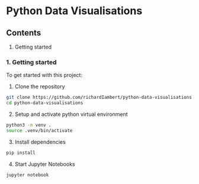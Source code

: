 # Python Data Visualisations

## Contents
1. Getting started

### 1. Getting started

To get started with this project:

1. Clone the repository

```bash
git clone https://github.com/richardIambert/python-data-visualisations.git
cd python-data-visualisations
```

2. Setup and activate python virtual environment

```bash
python3 -m venv .
source .venv/bin/activate
```

3. Install dependencies

```bash
pip install
```

4. Start Jupyter Notebooks

```bash
jupyter notebook
```